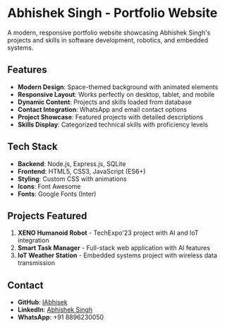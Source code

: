 # Abhishek Singh - Portfolio Website

A modern, responsive portfolio website showcasing Abhishek Singh's projects and skills in software development, robotics, and embedded systems.

## Features

- **Modern Design**: Space-themed background with animated elements
- **Responsive Layout**: Works perfectly on desktop, tablet, and mobile
- **Dynamic Content**: Projects and skills loaded from database
- **Contact Integration**: WhatsApp and email contact options
- **Project Showcase**: Featured projects with detailed descriptions
- **Skills Display**: Categorized technical skills with proficiency levels

## Tech Stack

- **Backend**: Node.js, Express.js, SQLite
- **Frontend**: HTML5, CSS3, JavaScript (ES6+)
- **Styling**: Custom CSS with animations
- **Icons**: Font Awesome
- **Fonts**: Google Fonts (Inter)

## Projects Featured

1. **XENO Humanoid Robot** - TechExpo'23 project with AI and IoT integration
2. **Smart Task Manager** - Full-stack web application with AI features
3. **IoT Weather Station** - Embedded systems project with wireless data transmission

## Contact

- **GitHub**: [IAbhisek](https://github.com/IAbhisek)
- **LinkedIn**: [Abhishek Singh](https://www.linkedin.com/in/abhishek-singh-803011239/)
- **WhatsApp**: +91 8896230050 